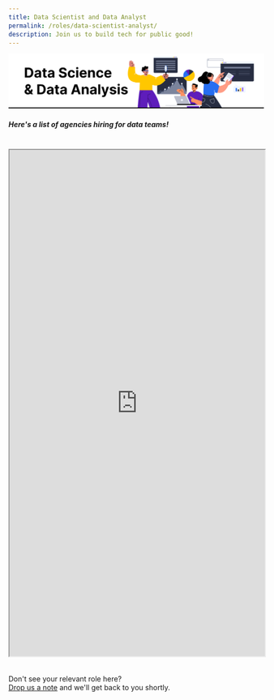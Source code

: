 ```yaml
---
title: Data Scientist and Data Analyst
permalink: /roles/data-scientist-analyst/
description: Join us to build tech for public good!
---
```

![](/images/Data%20scientist%20and%20data%20analyst.png)
##### Here's a list of agencies hiring for data teams!
<br>
<iframe src="https://docs.google.com/spreadsheets/d/e/2PACX-1vRKeIHN2edATjW8zRU5HgoQ6UxtXEYtoeYa1PE2epVh4OlWr0fKP419IZieULRuMXWtNi5lseklG5br/pubhtml?gid=1367677829&amp;single=true&amp;widget=true&amp;headers=false" width="100%" height="1000"></iframe>

<br> Don't see your relevant role here? <br> [Drop us a note](https://go.gov.sg/techforpublicgood) and we'll get back to you shortly.